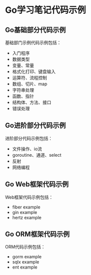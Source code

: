 # Go学习笔记代码示例

## Go基础部分代码示例

基础部门示例代码示例包括：
- 入门程序
- 数据类型
- 变量、常量
- 格式化打印、键盘输入
- 运算符、流程控制
- 数组、切片、map
- 字符串处理
- 函数、指针
- 结构体、方法、接口
- 错误处理

## Go进阶部分代码示例

进阶部分代码示例包括：
- 文件操作、io流
- goroutine、通道、select
- 反射
- 网络编程

## Go Web框架代码示例

Web框架代码示例包括：
- fiber example
- gin example
- hertz example

## Go ORM框架代码示例

ORM代码示例包括：
- gorm example
- sqlx example
- ent example